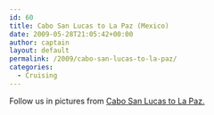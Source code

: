 ```yaml
---
id: 60
title: Cabo San Lucas to La Paz (Mexico)
date: 2009-05-28T21:05:42+00:00
author: captain
layout: default
permalink: /2009/cabo-san-lucas-to-la-paz/
categories:
  - Cruising
---
```

Follow us in pictures from
[Cabo San Lucas to La Paz.](http://plume.flupes.org/gallery/index.php?level=album&id=23)